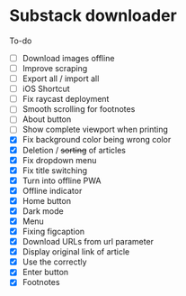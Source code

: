 # Substack downloader

To-do

- [ ] Download images offline
- [ ] Improve scraping
- [ ] Export all / import all
- [ ] iOS Shortcut
- [ ] Fix raycast deployment
- [ ] Smooth scrolling for footnotes
- [ ] About button
- [ ] Show complete viewport when printing
- [x] Fix background color being wrong color
- [x] Deletion / ~~sorting~~ of articles
- [x] Fix dropdown menu
- [x] Fix title switching
- [x] Turn into offline PWA
- [x] Offline indicator
- [x] Home button
- [x] Dark mode
- [x] Menu
- [x] Fixing figcaption
- [x] Download URLs from url parameter
- [x] Display original link of article
- [x] Use the <Avatar /> correctly
- [x] Enter button
- [x] Footnotes
